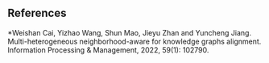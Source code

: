 
## References

*Weishan Cai, Yizhao Wang, Shun Mao, Jieyu Zhan and Yuncheng Jiang. Multi-heterogeneous neighborhood-aware for knowledge graphs alignment. Information Processing & Management, 2022, 59(1): 102790.
